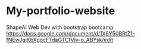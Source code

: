 # My-portfolio-website

ShapeAI Web Dev with bootstrap bootcamp
https://docs.google.com/document/d/1X6Y50BRtZ1-fNEwJgjKbXgocFTdaGTCfVjv-o_ABYsk/edit
